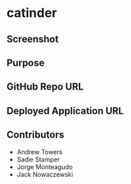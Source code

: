 # catinder

## Screenshot

## Purpose

## GitHub Repo URL

## Deployed Application URL

## Contributors

- Andrew Towers
- Sadie Stamper
- Jorge Monteagudo
- Jack Nowaczewski
